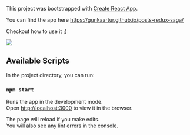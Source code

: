 This project was bootstrapped with [Create React App](https://github.com/facebook/create-react-app).

You can find the app here https://gunkaartur.github.io/posts-redux-saga/

Checkout how to use it ;)

![](https://i.imgur.com/At8ariV.gif)

## Available Scripts

In the project directory, you can run:

### `npm start`

Runs the app in the development mode.<br />
Open [http://localhost:3000](http://localhost:3000) to view it in the browser.

The page will reload if you make edits.<br />
You will also see any lint errors in the console.


